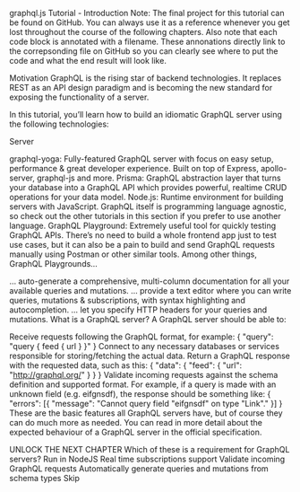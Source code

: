 graphql.js Tutorial - Introduction
Note: The final project for this tutorial can be found on GitHub. You can always use it as a reference whenever you get lost throughout the course of the following chapters. Also note that each code block is annotated with a filename. These annonations directly link to the correpsonding file on GitHub so you can clearly see where to put the code and what the end result will look like.

Motivation
GraphQL is the rising star of backend technologies. It replaces REST as an API design paradigm and is becoming the new standard for exposing the functionality of a server.

In this tutorial, you’ll learn how to build an idiomatic GraphQL server using the following technologies:

Server

graphql-yoga: Fully-featured GraphQL server with focus on easy setup, performance & great developer experience. Built on top of Express, apollo-server, graphql-js and more.
Prisma: GraphQL abstraction layer that turns your database into a GraphQL API which provides powerful, realtime CRUD operations for your data model.
Node.js: Runtime environment for building servers with JavaScript. GraphQL itself is programming language agnostic, so check out the other tutorials in this section if you prefer to use another language.
GraphQL Playground: Extremely useful tool for quickly testing GraphQL APIs. There’s no need to build a whole frontend app just to test use cases, but it can also be a pain to build and send GraphQL requests manually using Postman or other similar tools. Among other things, GraphQL Playgrounds…

… auto-generate a comprehensive, multi-column documentation for all your available queries and mutations.
… provide a text editor where you can write queries, mutations & subscriptions, with syntax highlighting and autocompletion.
… let you specify HTTP headers for your queries and mutations.
What is a GraphQL server?
A GraphQL server should be able to:

Receive requests following the GraphQL format, for example:
 { "query": "query { feed { url } }" }
Connect to any necessary databases or services responsible for storing/fetching the actual data.
Return a GraphQL response with the requested data, such as this:
 { "data": { "feed": { "url": "http://graphql.org/" } } }
Validate incoming requests against the schema definition and supported format. For example, if a query is made with an unknown field (e.g. eifgnsdf), the response should be something like:
 {
  "errors": [{
    "message": "Cannot query field \"eifgnsdf\" on type \"Link\"."
  }]
}
These are the basic features all GraphQL servers have, but of course they can do much more as needed. You can read in more detail about the expected behaviour of a GraphQL server in the official specification.

UNLOCK THE NEXT CHAPTER
Which of these is a requirement for GraphQL servers?
Run in NodeJS
Real time subscriptions support
Validate incoming GraphQL requests
Automatically generate queries and mutations from schema types
Skip
